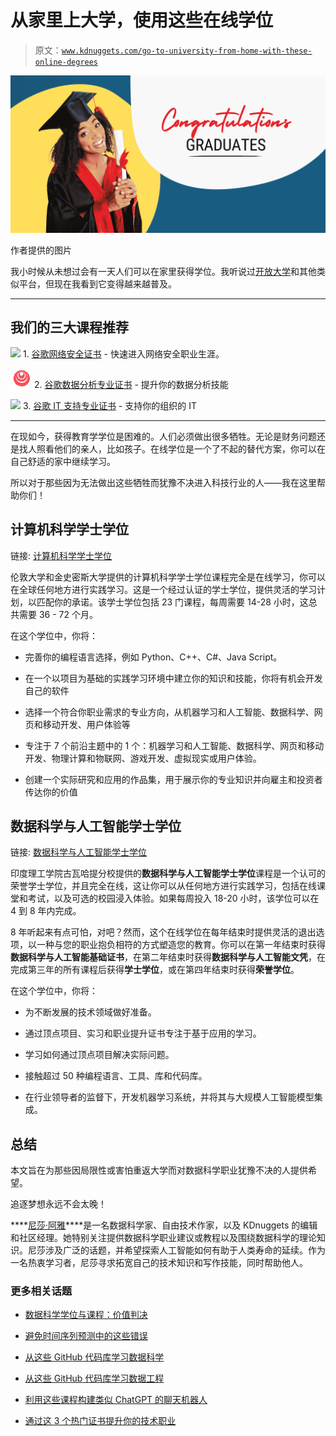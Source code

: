 # 从家里上大学，使用这些在线学位

> 原文：[`www.kdnuggets.com/go-to-university-from-home-with-these-online-degrees`](https://www.kdnuggets.com/go-to-university-from-home-with-these-online-degrees)

![在线数据科学学位](img/bd027628bb7cf682fc57aecc7401c592.png)

作者提供的图片

我小时候从未想过会有一天人们可以在家里获得学位。我听说过[开放大学](https://www.open.ac.uk/)和其他类似平台，但现在我看到它变得越来越普及。

* * *

## 我们的三大课程推荐

![](img/0244c01ba9267c002ef39d4907e0b8fb.png) 1\. [谷歌网络安全证书](https://www.kdnuggets.com/google-cybersecurity) - 快速进入网络安全职业生涯。

![](img/e225c49c3c91745821c8c0368bf04711.png) 2\. [谷歌数据分析专业证书](https://www.kdnuggets.com/google-data-analytics) - 提升你的数据分析技能

![](img/0244c01ba9267c002ef39d4907e0b8fb.png) 3\. [谷歌 IT 支持专业证书](https://www.kdnuggets.com/google-itsupport) - 支持你的组织的 IT

* * *

在现如今，获得教育学学位是困难的。人们必须做出很多牺牲。无论是财务问题还是找人照看他们的亲人，比如孩子。在线学位是一个了不起的替代方案，你可以在自己舒适的家中继续学习。

所以对于那些因为无法做出这些牺牲而犹豫不决进入科技行业的人——我在这里帮助你们！

## 计算机科学学士学位

链接: [计算机科学学士学位](https://imp.i384100.net/0ZVdZN)

伦敦大学和金史密斯大学提供的计算机科学学士学位课程完全是在线学习，你可以在全球任何地方进行实践学习。这是一个经过认证的学士学位，提供灵活的学习计划，以匹配你的承诺。该学士学位包括 23 门课程，每周需要 14-28 小时，这总共需要 36 - 72 个月。

在这个学位中，你将：

+   完善你的编程语言选择，例如 Python、C++、C#、Java Script。

+   在一个以项目为基础的实践学习环境中建立你的知识和技能，你将有机会开发自己的软件

+   选择一个符合你职业需求的专业方向，从机器学习和人工智能、数据科学、网页和移动开发、用户体验等

+   专注于 7 个前沿主题中的 1 个：机器学习和人工智能、数据科学、网页和移动开发、物理计算和物联网、游戏开发、虚拟现实或用户体验。

+   创建一个实际研究和应用的作品集，用于展示你的专业知识并向雇主和投资者传达你的价值

## 数据科学与人工智能学士学位

链接: [数据科学与人工智能学士学位](https://imp.i384100.net/Kj7Z0e)

印度理工学院古瓦哈提分校提供的**数据科学与人工智能学士学位**课程是一个认可的荣誉学士学位，并且完全在线，这让你可以从任何地方进行实践学习，包括在线课堂和考试，以及可选的校园浸入体验。如果每周投入 18-20 小时，该学位可以在 4 到 8 年内完成。

8 年听起来有点可怕，对吧？然而，这个在线学位在每年结束时提供灵活的退出选项，以一种与您的职业抱负相符的方式塑造您的教育。你可以在第一年结束时获得**数据科学与人工智能基础证书**，在第二年结束时获得**数据科学与人工智能文凭**，在完成第三年的所有课程后获得**学士学位**，或在第四年结束时获得**荣誉学位**。

在这个学位中，你将：

+   为不断发展的技术领域做好准备。

+   通过顶点项目、实习和职业提升证书专注于基于应用的学习。

+   学习如何通过顶点项目解决实际问题。

+   接触超过 50 种编程语言、工具、库和代码库。

+   在行业领导者的监督下，开发机器学习系统，并将其与大规模人工智能模型集成。

## 总结

本文旨在为那些因局限性或害怕重返大学而对数据科学职业犹豫不决的人提供希望。

追逐梦想永远不会太晚！

[](https://www.linkedin.com/in/nisha-arya-ahmed/)****[尼莎·阿雅](https://www.linkedin.com/in/nisha-arya-ahmed/)****是一名数据科学家、自由技术作家，以及 KDnuggets 的编辑和社区经理。她特别关注提供数据科学职业建议或教程以及围绕数据科学的理论知识。尼莎涉及广泛的话题，并希望探索人工智能如何有助于人类寿命的延续。作为一名热衷学习者，尼莎寻求拓宽自己的技术知识和写作技能，同时帮助他人。

### 更多相关话题

+   [数据科学学位与课程：价值判决](https://www.kdnuggets.com/data-science-degrees-vs-courses-the-value-verdict)

+   [避免时间序列预测中的这些错误](https://www.kdnuggets.com/2021/12/avoid-mistakes-time-series-forecasting.html)

+   [从这些 GitHub 代码库学习数据科学](https://www.kdnuggets.com/2022/12/learn-data-science-github-repositories.html)

+   [从这些 GitHub 代码库学习数据工程](https://www.kdnuggets.com/2023/02/learn-data-engineering-github-repositories.html)

+   [利用这些课程构建类似 ChatGPT 的聊天机器人](https://www.kdnuggets.com/2023/05/build-chatgptlike-chatbot-courses.html)

+   [通过这 3 个热门证书提升你的技术职业](https://www.kdnuggets.com/advance-your-tech-career-with-these-3-popular-certificates)
